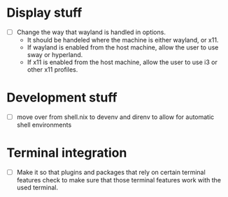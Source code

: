 # Display stuff

- [ ] Change the way that wayland is handled in options.
  - It should be handeled where the machine is either wayland, or x11.
  - If wayland is enabled from the host machine, allow the user to use sway or hyperland.
  - If x11 is enabled from the host machine, allow the user to use i3 or other x11 profiles.

# Development stuff

- [ ] move over from shell.nix to devenv and direnv to allow for automatic shell environments

# Terminal integration

- [ ] Make it so that plugins and packages that rely on certain terminal features check to make sure that those terminal features work with the used terminal.

